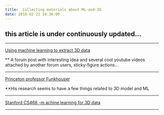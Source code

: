 ```yaml
---
title:  Collecting materials about ML-and-3D
date: 2018-02-22 16:30:00
---
```


## this article is under continuously updated...

---

[Using machine learning to extract 3D data](http://www.vbforums.com/showthread.php?859121-Using-Machine-Learning-to-Extract-3D-Data&s=918499a89cb09b52917acc9b1317d588&p=5263547#post5263547)

** A forum post with interesting idea and several cool youtube videos attached by another forum users, sticky-figure actions...

---

[Princeton professor Funkhouser](http://www.cs.princeton.edu/~funk/)

**His research seems to have a few things related to 3D model and ML

---

[Stanford CS468 -m achine learning for 3D data](http://graphics.stanford.edu/courses/cs468-17-spring/schedule.html)

---



